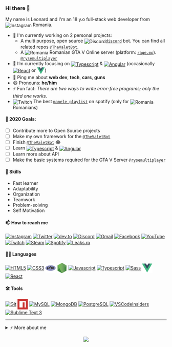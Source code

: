 ### Hi there 👋

My name is Leonard and I'm an 18 y.o full-stack web developer from <img src="https://github.com/LeonardSSH/LeonardSSH/blob/master/romania.png" alt="Instagram" width="26" align="center"> Romania.

- 🏢 I'm currently working on 2 personal projects:
   - A multi purpose, open source <img src="https://github.com/LeonardSSH/LeonardSSH/blob/master/discord.svg" alt="Discord" width="26" align="center">[`discord`] bot. You can find all related repos [`@TheValetBot`].
   - A <img src="https://github.com/LeonardSSH/LeonardSSH/blob/master/romania.png" alt="Romania" width="26" align="center"> Romanian GTA V Online server (platform: [`rage.mp`]). [`@rysemultiplayer`]
- 🌱 I’m currently focusing on [<img src="https://github.com/LeonardSSH/LeonardSSH/blob/master/typescript.svg" alt="Typescript" width="26" align="center">][TS] & [<img src="https://github.com/LeonardSSH/LeonardSSH/blob/master/angular.svg" alt="Angular" width="26" align="center">][Angular] (occasionally [<img src="https://github.com/LeonardSSH/LeonardSSH/blob/master/react.svg" alt="React" width="24" align="center">][React] or [<img src="https://raw.githubusercontent.com/github/explore/80688e429a7d4ef2fca1e82350fe8e3517d3494d/topics/vue/vue.png" alt="Vue.js" width="24" align="center">][Vue.js])
- 💬 Ping me about **web dev**, **tech**, **cars**, **guns**
- 😄 Pronouns: **he/him**
- ⚡️ Fun fact: *There are two ways to write error-free programs; only the third one works.*
- <img src="https://github.com/LeonardSSH/LeonardSSH/blob/master/spotify.svg" alt="Twitch" width="24" align="center"> The best [`manele playlist`] on spotify (only for <img src="https://github.com/LeonardSSH/LeonardSSH/blob/master/romania.png" alt="Romania" width="26" align="center"> Romanians)

#### 🥅 2020 Goals: 
   - [ ] Contribute more to Open Source projects
   - [ ] Make my own framework for the [`@TheValetBot`]
   - [ ] Finish [`@TheValetBot`] 😂
   - [ ] Learn [<img src="https://github.com/LeonardSSH/LeonardSSH/blob/master/typescript.svg" alt="Typescript" width="26" align="center">][TS] & [<img src="https://github.com/LeonardSSH/LeonardSSH/blob/master/angular.svg" alt="Angular" width="26" align="center">][Angular]
   - [ ] Learn more about API
   - [ ] Make the basic systems required for the GTA V Server [`@rysemultiplayer`]
   
#### 🌟 Skills
   - Fast learner
   - Adaptability
   - Organization
   - Teamwork
   - Problem-solving
   - Self Motivation

#### 📫 How to reach me
[<img src="https://github.com/LeonardSSH/LeonardSSH/blob/master/instagram.svg" alt="Instagram" width="32" align="center">][Instagram]
[<img src="https://github.com/LeonardSSH/LeonardSSH/blob/master/twitter.svg" alt="Twitter" width="32" align="center">][Twitter]
[<img src="https://practicaldev-herokuapp-com.freetls.fastly.net/assets/devlogo-pwa-512.png" alt="dev.to" width="32" align="center">][DevTo]
[<img src="https://github.com/LeonardSSH/LeonardSSH/blob/master/discord.svg" alt="Discord" width="32" align="center">][Discord]
[<img src="https://github.com/LeonardSSH/LeonardSSH/blob/master/gmail.svg" alt="Gmail" width="32" align="center">][Gmail]
[<img src="https://github.com/LeonardSSH/LeonardSSH/blob/master/facebook.svg" alt="Facebook" width="32" align="center">][Facebook]
[<img src="https://github.com/LeonardSSH/LeonardSSH/blob/master/youtube.svg" alt="YouTube" width="32" align="center">][YouTube]
[<img src="https://github.com/LeonardSSH/LeonardSSH/blob/master/twitch.svg" alt="Twitch" width="32" align="center">][Twitch]
[<img src="https://github.com/LeonardSSH/LeonardSSH/blob/master/steam.svg" alt="Steam" width="32" align="center">][Steam]
[<img src="https://github.com/LeonardSSH/LeonardSSH/blob/master/spotify.svg" alt="Spotify" width="32" align="center">][Spotify]
[<img src="https://github.com/LeonardSSH/LeonardSSH/blob/master/leaks-logo.png" alt="Leaks.ro" width="30" align="center">][Leaks-Profile]

#### 👨‍💻 Languages
[<img src="https://github.com/LeonardSSH/LeonardSSH/blob/master/html5.svg" alt="HTML5" width="36" align="center">][HTML5]
[<img src="https://github.com/LeonardSSH/LeonardSSH/blob/master/css3.svg" alt="CSS3" width="36" align="center">][CSS3]
[<img src="https://raw.githubusercontent.com/github/explore/ccc16358ac4530c6a69b1b80c7223cd2744dea83/topics/php/php.png" alt="PHP" width="32" align="center">][PHP]
[<img src="https://raw.githubusercontent.com/github/explore/80688e429a7d4ef2fca1e82350fe8e3517d3494d/topics/nodejs/nodejs.png" alt="Node.js" width="32" align="center">][Node.js]
[<img src="https://github.com/LeonardSSH/LeonardSSH/blob/master/javascript.svg" alt="Javascript" width="36" align="center">][JS]
[<img src="https://github.com/LeonardSSH/LeonardSSH/blob/master/typescript.svg" alt="Typescript" width="36" align="center">][TS]
[<img src="https://github.com/LeonardSSH/LeonardSSH/blob/master/sass.svg" alt="Sass" width="36" align="center">][Sass]
[<img src="https://raw.githubusercontent.com/github/explore/80688e429a7d4ef2fca1e82350fe8e3517d3494d/topics/vue/vue.png" alt="Vue.js" width="32" align="center">][Vue.js]
[<img src="https://github.com/LeonardSSH/LeonardSSH/blob/master/react.svg" alt="React" width="32" align="center">][React]

#### 🛠️ Tools
[<img src="https://github.com/LeonardSSH/LeonardSSH/blob/master/git.svg" alt="Git" width="36" align="center">][Git]
[<img src="https://raw.githubusercontent.com/github/explore/80688e429a7d4ef2fca1e82350fe8e3517d3494d/topics/npm/npm.png" alt="Node Package Manager" width="32" align="center">][npm]
[<img src="https://i.imgur.com/SrEvsTW.png" alt="MySQL" width="32" align="center">][MySQL]
[<img src="https://github.com/LeonardSSH/LeonardSSH/blob/master/mongodb.svg" alt="MongoDB" width="32" align="center">][MongoDB]
[<img src="https://github.com/LeonardSSH/LeonardSSH/blob/master/postgresql.svg" alt="PostgreSQL" width="32" align="center">][PostgreSQL]
[<img src="https://github.com/LeonardSSH/LeonardSSH/blob/master/vscodeinsiders.svg" alt="VSCodeInsiders" width="32" align="center">][VSCode Insiders]
[<img src="https://github.com/LeonardSSH/LeonardSSH/blob/master/sublimetext.svg" alt="Sublime Text 3" width="32" align="center">][Sublime Text 3]

<hr>

<details>
   <summary>⚡ More about me</summary>
   
   <br>
   
<!--START_SECTION:waka-->
**🐱 My Github Data** 

> 🏆 1,404 Contributions in the Year 2020
 > 
> 📦 0 Bytes Used in Github's Storage 
 > 
> 💼 Opted to Hire
 > 
> 📜 6 Public Repositories
 > 
> 🔑 0 Private Repository 
 > 
**I'm an Early 🐤** 

```text
🌞 Morning    119 commits    ███░░░░░░░░░░░░░░░░░░░░░░   13.4% 
🌆 Daytime    444 commits    ████████████░░░░░░░░░░░░░   50.0% 
🌃 Evening    275 commits    ███████░░░░░░░░░░░░░░░░░░   30.97% 
🌙 Night      50 commits     █░░░░░░░░░░░░░░░░░░░░░░░░   5.63%

```
📅 **I'm Most Productive on Thursday** 

```text
Monday       98 commits     ██░░░░░░░░░░░░░░░░░░░░░░░   11.04% 
Tuesday      150 commits    ████░░░░░░░░░░░░░░░░░░░░░   16.89% 
Wednesday    160 commits    ████░░░░░░░░░░░░░░░░░░░░░   18.02% 
Thursday     199 commits    █████░░░░░░░░░░░░░░░░░░░░   22.41% 
Friday       73 commits     ██░░░░░░░░░░░░░░░░░░░░░░░   8.22% 
Saturday     142 commits    ████░░░░░░░░░░░░░░░░░░░░░   15.99% 
Sunday       66 commits     █░░░░░░░░░░░░░░░░░░░░░░░░   7.43%

```


📊 **This Week I Spent My Time On** 

```text
💬 Programming Languages: 
TypeScript               4 hrs 16 mins       █████████████░░░░░░░░░░░░   52.09% 
JavaScript               1 hr 44 mins        █████░░░░░░░░░░░░░░░░░░░░   21.15% 
JSON                     1 hr 18 mins        ████░░░░░░░░░░░░░░░░░░░░░   15.88% 
Git Config               15 mins             ░░░░░░░░░░░░░░░░░░░░░░░░░   3.11% 
YAML                     12 mins             ░░░░░░░░░░░░░░░░░░░░░░░░░   2.57%

🔥 Editors: 
VS Code                  8 hrs 13 mins       █████████████████████████   100.0%

💻 Operating System: 
Windows                  7 hrs 40 mins       ███████████████████████░░   93.29% 
Linux                    33 mins             █░░░░░░░░░░░░░░░░░░░░░░░░   6.71%

```

**I Mostly Code in CSS** 

```text
CSS                      4 repos             ███████████░░░░░░░░░░░░░░   44.44% 
JavaScript               3 repos             ████████░░░░░░░░░░░░░░░░░   33.33% 
HTML                     1 repos             ██░░░░░░░░░░░░░░░░░░░░░░░   11.11% 
TSQL                     1 repos             ██░░░░░░░░░░░░░░░░░░░░░░░   11.11%

```



<!--END_SECTION:waka-->
</details>

<!--START_SECTION:links-->

[`discord`]:               https://discord.com/

[BASE_URL]:                https://github.com/LeonardSSH/LeonardSSH/blob/master/

[`@TheValetBot`]:          https://github.com/TheValetBot

[`rage.mp`]:               https://rage.mp/
[`@rysemultiplayer`]:      https://github.com/rysemultiplayer


[Instagram]:               https://www.instagram.com/leonardssh22/
[Twitter]:                 https://twitter.com/leonardssh_22
[DevTo]:                   https://dev.to/leonardssh
[Discord]:                 https://discord.com/users/290131759159443457
[Gmail]:                   mailto:contact@leonard.pw
[Facebook]:                https://www.facebook.com/leonardssh22
[YouTube]:                 https://www.youtube.com/LeonardSSH
[Twitch]:                  https://www.twitch.tv/leonardssh22
[Steam]:                   https://steamcommunity.com/id/leonardssh/
[Spotify]:                 https://open.spotify.com/user/dwte9evqj8dph3ke924c7olpt

[HTML5]:                   https://developer.mozilla.org/en-US/docs/Web/HTML
[CSS3]:                    https://developer.mozilla.org/en-US/docs/Web/CSS
[PHP]:                     https://www.php.net/
[Node.js]:                 https://nodejs.org/en/
[JS]:                      https://developer.mozilla.org/en-US/docs/Web/JavaScript
[TS]:                      https://www.typescriptlang.org/
[Sass]:                    https://sass-lang.com/
[Vue.js]:                  https://vuejs.org/
[React]:                   https://reactjs.org/
[Angular]:                 https://angular.io/

[Git]:                     https://git-scm.com/
[npm]:                     https://npmjs.com
[MySQL]:                   https://www.mysql.com/
[MongoDB]:                 https://www.mongodb.com/
[PostgreSQL]:              https://www.postgresql.org/
[VSCode Insiders]:         https://code.visualstudio.com/insiders/
[Sublime Text 3]:          https://www.sublimetext.com/

[`manele playlist`]:       https://open.spotify.com/playlist/329xtb1CReijERQqI6dJCV?si=Lhlzc7MGT2yTmI4V46tarA
[Leaks-Profile]:           https://www.leaks.ro/profile/8-leonard/

<!--END_SECTION:links-->

<p align="center">
    <a href="https://pufler.dev/git-badges/" target="_blank"><img src="https://badges.pufler.dev/visits/LeonardSSH/LeonardSSH?style=flat-square&color=6875f5&logo=github"></a>
</p>
